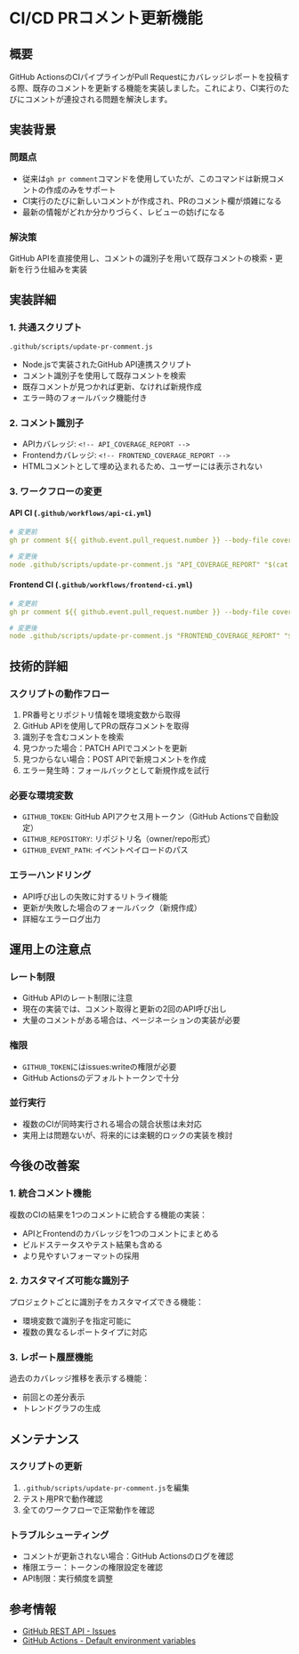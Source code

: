# CI/CD PRコメント更新機能

## 概要

GitHub ActionsのCIパイプラインがPull Requestにカバレッジレポートを投稿する際、既存のコメントを更新する機能を実装しました。これにより、CI実行のたびにコメントが連投される問題を解決します。

## 実装背景

### 問題点
- 従来は`gh pr comment`コマンドを使用していたが、このコマンドは新規コメントの作成のみをサポート
- CI実行のたびに新しいコメントが作成され、PRのコメント欄が煩雑になる
- 最新の情報がどれか分かりづらく、レビューの妨げになる

### 解決策
GitHub APIを直接使用し、コメントの識別子を用いて既存コメントの検索・更新を行う仕組みを実装

## 実装詳細

### 1. 共通スクリプト
`.github/scripts/update-pr-comment.js`
- Node.jsで実装されたGitHub API連携スクリプト
- コメント識別子を使用して既存コメントを検索
- 既存コメントが見つかれば更新、なければ新規作成
- エラー時のフォールバック機能付き

### 2. コメント識別子
- APIカバレッジ: `<!-- API_COVERAGE_REPORT -->`
- Frontendカバレッジ: `<!-- FRONTEND_COVERAGE_REPORT -->`
- HTMLコメントとして埋め込まれるため、ユーザーには表示されない

### 3. ワークフローの変更

#### API CI (`.github/workflows/api-ci.yml`)
```yaml
# 変更前
gh pr comment ${{ github.event.pull_request.number }} --body-file coverage_comment.md

# 変更後
node .github/scripts/update-pr-comment.js "API_COVERAGE_REPORT" "$(cat coverage_comment.md)"
```

#### Frontend CI (`.github/workflows/frontend-ci.yml`)
```yaml
# 変更前
gh pr comment ${{ github.event.pull_request.number }} --body-file coverage_comment.md

# 変更後
node .github/scripts/update-pr-comment.js "FRONTEND_COVERAGE_REPORT" "$(cat coverage_comment.md)"
```

## 技術的詳細

### スクリプトの動作フロー
1. PR番号とリポジトリ情報を環境変数から取得
2. GitHub APIを使用してPRの既存コメントを取得
3. 識別子を含むコメントを検索
4. 見つかった場合：PATCH APIでコメントを更新
5. 見つからない場合：POST APIで新規コメントを作成
6. エラー発生時：フォールバックとして新規作成を試行

### 必要な環境変数
- `GITHUB_TOKEN`: GitHub APIアクセス用トークン（GitHub Actionsで自動設定）
- `GITHUB_REPOSITORY`: リポジトリ名（owner/repo形式）
- `GITHUB_EVENT_PATH`: イベントペイロードのパス

### エラーハンドリング
- API呼び出しの失敗に対するリトライ機能
- 更新が失敗した場合のフォールバック（新規作成）
- 詳細なエラーログ出力

## 運用上の注意点

### レート制限
- GitHub APIのレート制限に注意
- 現在の実装では、コメント取得と更新の2回のAPI呼び出し
- 大量のコメントがある場合は、ページネーションの実装が必要

### 権限
- `GITHUB_TOKEN`にはissues:writeの権限が必要
- GitHub Actionsのデフォルトトークンで十分

### 並行実行
- 複数のCIが同時実行される場合の競合状態は未対応
- 実用上は問題ないが、将来的には楽観的ロックの実装を検討

## 今後の改善案

### 1. 統合コメント機能
複数のCIの結果を1つのコメントに統合する機能の実装：
- APIとFrontendのカバレッジを1つのコメントにまとめる
- ビルドステータスやテスト結果も含める
- より見やすいフォーマットの採用

### 2. カスタマイズ可能な識別子
プロジェクトごとに識別子をカスタマイズできる機能：
- 環境変数で識別子を指定可能に
- 複数の異なるレポートタイプに対応

### 3. レポート履歴機能
過去のカバレッジ推移を表示する機能：
- 前回との差分表示
- トレンドグラフの生成

## メンテナンス

### スクリプトの更新
1. `.github/scripts/update-pr-comment.js`を編集
2. テスト用PRで動作確認
3. 全てのワークフローで正常動作を確認

### トラブルシューティング
- コメントが更新されない場合：GitHub Actionsのログを確認
- 権限エラー：トークンの権限設定を確認
- API制限：実行頻度を調整

## 参考情報
- [GitHub REST API - Issues](https://docs.github.com/en/rest/issues/comments)
- [GitHub Actions - Default environment variables](https://docs.github.com/en/actions/learn-github-actions/environment-variables)